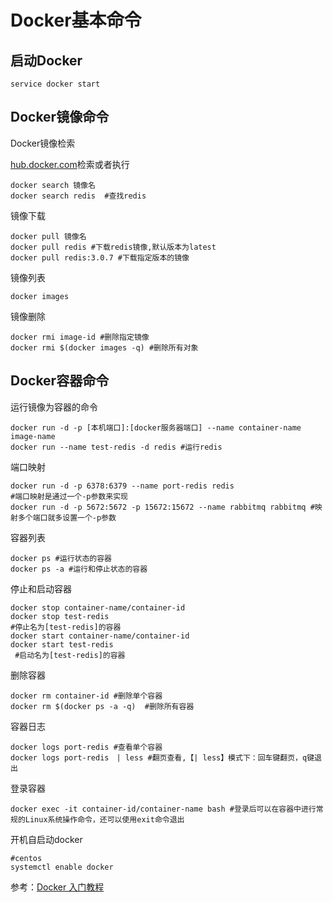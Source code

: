 # Docker基本命令

## 启动Docker

```
service docker start
```

## Docker镜像命令

Docker镜像检索

[hub.docker.com](/hub.docker.com)检索或者执行

```
docker search 镜像名
docker search redis  #查找redis
```

镜像下载

```
docker pull 镜像名
docker pull redis #下载redis镜像,默认版本为latest
docker pull redis:3.0.7 #下载指定版本的镜像
```

镜像列表

```
docker images
```

镜像删除

```
docker rmi image-id #删除指定镜像
docker rmi $(docker images -q) #删除所有对象
```

## Docker容器命令

运行镜像为容器的命令

```
docker run -d -p [本机端口]:[docker服务器端口] --name container-name image-name
docker run --name test-redis -d redis #运行redis
```

端口映射

```
docker run -d -p 6378:6379 --name port-redis redis 
#端口映射是通过一个-p参数来实现
docker run -d -p 5672:5672 -p 15672:15672 --name rabbitmq rabbitmq #映射多个端口就多设置一个-p参数
```

容器列表

```
docker ps #运行状态的容器
docker ps -a #运行和停止状态的容器
```

停止和启动容器

```
docker stop container-name/container-id
docker stop test-redis 
#停止名为[test-redis]的容器
docker start container-name/container-id
docker start test-redis
 #启动名为[test-redis]的容器
```

删除容器

```
docker rm container-id #删除单个容器
docker rm $(docker ps -a -q)  #删除所有容器
```

容器日志

```
docker logs port-redis #查看单个容器
docker logs port-redis　| less #翻页查看,【| less】模式下：回车键翻页，q键退出
```

登录容器

```
docker exec -it container-id/container-name bash #登录后可以在容器中进行常规的Linux系统操作命令，还可以使用exit命令退出
```

开机自启动docker
```
#centos
systemctl enable docker
```


参考：[Docker 入门教程](https://blog.csdn.net/xiaolyuh123/article/details/72528860)


